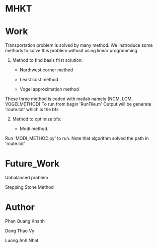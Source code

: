 # MHKT

# Work
Transportation problem is solved by many method. We instroduce some methods to solve this problem without using linear programming.
1) Method to find basis frist solution:
	+ <p>Northwest corner method<p>
	+ <p>Least cost method</p>
	+ <p>Vogel approximation method</p>
These three method is coded with matlab namely (NCM, LCM, VOGELMETHOD)
To run from begin 'RunFile.m'
Output will be generate 'route.txt' which is the bfs

2) Method to optimize bfs:
	+ <p>Modi method.</p>

Run 'MODI_METHOD.py' to run. Note that algorithm solved the path in 'route.txt'

<h1>Future_Work </h1>
<p>Unbalanced problem</p>
<p>Stepping Stone Method</p>

<h1>Author</h1>
<p>Phan Quang Khanh</p>
<p>Dang Thao Vy</p>
<p>Luong Anh Nhat</p>

